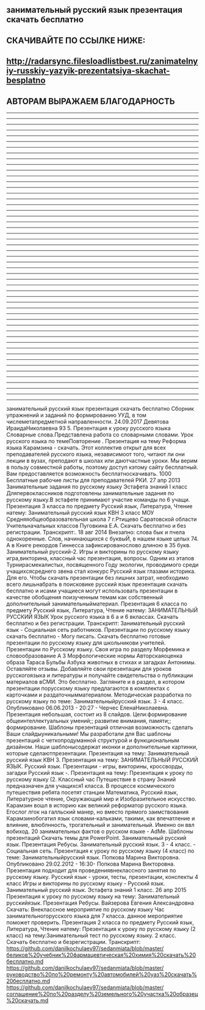 занимательный русский язык презентация скачать бесплатно
--------------------------------------------------
СКАЧИВАЙТЕ ПО ССЫЛКЕ НИЖЕ:
--------------------------------------------------
http://radarsync.filesloadlistbest.ru/zanimatelnyiy-russkiy-yazyik-prezentatsiya-skachat-besplatno
--------------------------------------------------
АВТОРАМ ВЫРАЖАЕМ БЛАГОДАРНОСТЬ
--------------------------------------------------
--------------------------------------------------
--------------------------------------------------
--------------------------------------------------
--------------------------------------------------
--------------------------------------------------
--------------------------------------------------
--------------------------------------------------
--------------------------------------------------
--------------------------------------------------
--------------------------------------------------
--------------------------------------------------
--------------------------------------------------
--------------------------------------------------
--------------------------------------------------
--------------------------------------------------
--------------------------------------------------
--------------------------------------------------
--------------------------------------------------
--------------------------------------------------
--------------------------------------------------
--------------------------------------------------
--------------------------------------------------
--------------------------------------------------
--------------------------------------------------
--------------------------------------------------
--------------------------------------------------
--------------------------------------------------
--------------------------------------------------
--------------------------------------------------
--------------------------------------------------
--------------------------------------------------
--------------------------------------------------
--------------------------------------------------
--------------------------------------------------
--------------------------------------------------
--------------------------------------------------
--------------------------------------------------
--------------------------------------------------
--------------------------------------------------
--------------------------------------------------
--------------------------------------------------
--------------------------------------------------
--------------------------------------------------
--------------------------------------------------
--------------------------------------------------
--------------------------------------------------
--------------------------------------------------
--------------------------------------------------
--------------------------------------------------
--------------------------------------------------
--------------------------------------------------
занимательный русский язык презентация скачать бесплатно Сборник упражнений и заданий по формированию УУД, в том числеметапредметной направленности. 24.09.2017 Девятова ИраидаНиколаевна 93 5. Презентация к уроку русского языка Словарные слова.Представлена работа со словарными словами. Урок русского языка по темеПовторение . Презентация на тему Реформа языка Карамзина - скачать. Этот коллектив открыт для всех преподавателей русского языка, независимоот того, читают ли они лекции в вузах, преподают в школах или даютчастные уроки. Мы верим в пользу совместной работы, поэтому доступ кэтому сайту бесплатный. Вам предоставляется возможность бесплатноскачивать. 1000 Бесплатные рабочие листы для преподавателей РКИ. 27 апр 2013  Занимательные задания по русскому языку Эстафета знаний I класс Дляпервоклассников подготовлены занимательные задания по русскому языку.В эстафете принимают участие команды по 6 учащи. Презентация 3 класса по предмету Русский язык, Литература, Чтение натему: Занимательный русский язык КВН 3 класс МОУ Средняяобщеобразовательная школа 7 г.Ртищево Саратовской области Учительначальных классов Пуговкина Е.А. Скачать бесплатно и без регистрации. Транскрипт:. 18 авг 2014  Внезапно: слова бык и пчела  однокоренные. Слов, начинающихся с буквыЙ, в нашем языке целых 74. А в Книге рекордов Гиннесса зафиксированослово длиною в 35 букв. Занимательный русский-2.  Игры и викторины по русскому языку  игра,викторина, классный час  презентация, вопросы. Одним из этапов Турнирасмекалистых, посвященного Году экологии, проводимого среди учащихсясреднего звена стал конкурс Русский язык глазами историка. Для его. Чтобы скачать презентации без лишних затрат, необходимо всего лишьнабрать в поисковике русский язык презентация скачать бесплатно и  исами учащиеся могут использовать презентации в качестве обобщения поизученным темам как собственный дополнительный занимательныйматериал. Презентация 6 класса по предмету Русский язык, Литература, Чтение натему: ЗАНИМАТЕЛЬНЫЙ РУССКИЙ ЯЗЫК Урок русского языка в 6 а и 6 вклассах. Скачать бесплатно и без регистрации.  Транскрипт:
Занимательный русский язык - Социальная сеть работников. Презентации по русскому языку скачать бесплатно - Могу писать. Скачать бесплатно готовые презентации по русскому языку для школьникови учителей. Презентации по Русскому языку. Своя игра по разделу Морфемика и словообразование  А 3 Морфологические нормы  Авторскаяоценка образа Тараса Бульбы  Азбука животных в стихах и загадках Антонимы. Оставляйте отзывы. Добавляйте свои презентации для уроков русскогоязыка и литературы и получайте свидетельства о публикации материалов вСМИ. Это бесплатно. Загляните и в раздел, в котором презентации порусскому языку предлагаются в комплектах с карточками и раздаточнымматериалом. Методическая разработка по русскому языку по теме: Занимательныйрусский язык. 3 - 4 класс. Опубликовано 06.06.2013 - 20:27 - Черчес ЕленаНиколаевна. Презентация небольшая, состоит из 8 слайдов. Цели:формирование общеинтеллектуальных умений;; развитие внимания, памяти;; формирование. Шаблоны презентаций  отличная возможность сделать Ваши слайдыуникальными! Мы разработали для Вас шаблоны презентаций с четкопродуманной структурой и функциональным дизайном. Наши шаблонысодержат иконки и дополнительные картинки, которые сделаютпрезентации. Презентация на тему: Занимательный русский язык КВН 3. Презентация на тему: ЗАНИМАТЕЛЬНЫЙ РУССКИЙ ЯЗЫК. Русский язык. Презентации - игры, викторины, кроссворды, загадки
Русский язык -. Презентация на тему: Презентация к уроку по русскому языку (2. Классный час Путешествие в страну Знаний предназначен для учащихся1 класса. В процессе космического путешествия ребята посетят станции Математика, Русский язык, Литературное чтение, Окружающий мир и Изобразительное искусство. Карамзин вошл в историю как великий реформатор русского языка. Егослог лгок на галльский манер, но вместо прямого заимствования Карамзинобогатил язык словами-кальками, такими, как впечатление и влияние, влюблнность, трогательный и занимательный. Именно он ввл вобиход. 20 занимательных фактов о русском языке - AdMe. Шаблоны презентаций  Скачать темы для PowerPoint. Занимательный русский язык. Презентация Ребусы. Занимательный русский язык. 3 - 4 класс. - Социальная сеть. Презентация к уроку по русскому языку (4 класс) по теме: Занимательныйрусский язык. Попкова Марина Викторовна. Опубликовано 29.02.2012 - 16:30- Попкова Марина Викторовна. Презентация подходит для проведениявнеклассного занятия по русскому языку. Русский язык - уроки, тесты, презентации, конспекты 4 класс
Игры и викторины по русскому языку - Русский язык. Занимательный русский язык. Эстафета знаний 1 класс. 26 апр 2015  Презентация к уроку по русскому языку на тему: Занимательный русскийязык. Презентация Ребусы. Вайзерова Евгения Александровна  Скачать: Внеклассное мероприятие по русскому языку Час занимательногорусского языка для 7 класса. данное мероприятие поможет проверить. Презентация 2 класса по предмету Русский язык, Литература, Чтение натему: Презентация к уроку по русскому языку (2 класс) на тему:Занимательный тест по русскому языку. 2 класс. Скачать бесплатно и безрегистрации.  Транскрипт:
https://github.com/danilkochulaev97/sedanmiata/blob/master/беликов%20учебник%20фармацевтическая%20химия%20скачать%20бесплатно.md
https://github.com/danilkochulaev97/sedanmiata/blob/master/руководство%20по%20ремонту%20автомобилей%20уаз%20скачать%20бесплатно.md
https://github.com/danilkochulaev97/sedanmiata/blob/master/соглашение%20по%20разделу%20земельного%20участка%20образец%20скачать.md